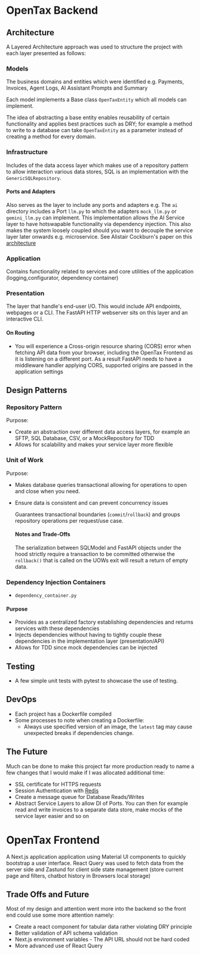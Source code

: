# OpenTax Backend
## Architecture
A Layered Architecture approach was used to structure the project with each layer presented as follows:
### Models
  The business domains and entities which were identified e.g. Payments, Invoices, Agent Logs, AI Assistant Prompts and Summary

  Each model implements a Base class `OpenTaxEntity` which all models can implement.

  The idea of abstracting a base entity enables reusability of certain functionality and applies best practices such as DRY; for example a method to write to a database can take `OpenTaxEntity` as a parameter instead of creating a method for every domain.

  ### Infrastructure

  Includes of the data access layer which makes use of a repository pattern to allow interaction various data stores, SQL is an implementation with the `GenericSQLRepository`.

  #### Ports and Adapters

  Also serves as the layer to include any ports and adapters e.g. The `ai` directory includes a Port `llm.py` to which the adapters `mock_llm.py` or `gemini_llm.py` can implement. This implementation allows the AI Service layer to have hotswapable functionality via dependency injection. This also makes the system loosely coupled should you want to decouple the service layer later onwards e.g. microservice. See Alistair Cockburn's paper on this [architecture](https://alistair.cockburn.us/hexagonal-architecture)

### Application
Contains functionality related to services and core utilities of the application (logging,configurator, dependency container)


### Presentation
The layer that handle's end-user I/O. This would include API endpoints, webpages or a CLI. The FastAPI HTTP webserver sits on this layer and an interactive CLI.

#### On Routing
- You will experience a Cross-origin resource sharing (CORS) error when fetching API data from your browser, including the OpenTax Frontend as it is listening on a different port. As a result FastAPI needs to have a middleware handler applying CORS, supported origins are passed in the application settings

## Design Patterns

### Repository Pattern

Purpose:
- Create an abstraction over different data access layers, for example an SFTP, SQL Database, CSV, or a MockRepository for TDD 
- Allows for scalability and makes your service layer more flexible

### Unit of Work

Purpose:
- Makes database queries transactional allowing for operations to open and close when you need.
- Ensure data is consistent and can prevent concurrency issues

  Guarantees transactional boundaries (`commit`/`rollback`) and groups repository operations per request/use case.

  #### Notes and Trade-Offs
  The serialization between SQLModel and FastAPI objects under the hood strictly require a transaction to be committed otherwise the `rollback()` that is called on the UOWs exit will result a return of empty data.

### Dependency Injection Containers
- `dependency_container.py`

#### Purpose
  - Provides as a centralized factory establishing dependencies and returns services with these dependencies
  - Injects dependencies without having to tightly couple these dependencies in the implementation layer (presentation/API)
  - Allows for TDD since mock dependencies can be injected

## Testing
- A few simple unit tests with pytest to showcase the use of testing. 


## DevOps
- Each project has a Dockerfile compiled
- Some processes to note when creating a Dockerfile: 
    - Always use specified version of an image, the `latest` tag may cause unexpected breaks if dependencies change.

## The Future
Much can be done to make this project far more production ready to name a few changes that I would make if I was allocated additional time:
- SSL certificate for HTTPS requests
- Session Authentication with [Redis](https://redis.io/blog/json-web-tokens-jwt-are-dangerous-for-user-sessions/)
- Create a message queue for Database Reads/Writes
- Abstract Service Layers to allow DI of Ports. You can then for example read and write invoices to a separate data store, make mocks of the service layer easier and so on

 # OpenTax Frontend
 A Next.js application application using Material UI components to quickly bootstrap a user interface.
 React Query was used to fetch data from the server side
 and Zastund for client side state management (store current page and filters, chatbot history in Browsers local storage)


 ## Trade Offs and Future
 Most of my design and attention went more into the backend so the front end could use some more attention namely:
 - Create a react component for tabular data rather violating DRY principle
 - Better validation of API schema validation
 - Next.js environment variables - The API URL should not be hard coded
 - More advanced use of React Query